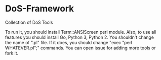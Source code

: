 # DoS-Framework
Collection of DoS Tools

To run it, you should install Term::ANSIScreen perl module. Also, to use all features you should install Go, Python 3, Python 2.
You shouldn't change the name of ".pl" file. If it does, you should change "exec "perl WHATEVER.pl";" commands.
You can open issue for adding more tools or fork it.
